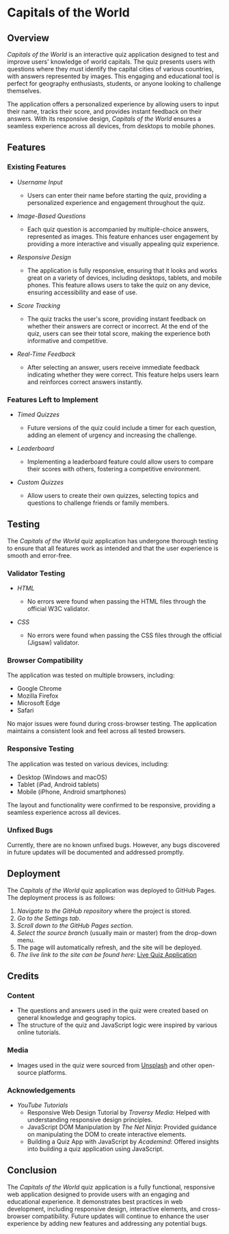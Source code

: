 # Capitals of the World

## Overview

*Capitals of the World* is an interactive quiz application designed to test and improve users' knowledge of world capitals. The quiz presents users with questions where they must identify the capital cities of various countries, with answers represented by images. This engaging and educational tool is perfect for geography enthusiasts, students, or anyone looking to challenge themselves.

The application offers a personalized experience by allowing users to input their name, tracks their score, and provides instant feedback on their answers. With its responsive design, *Capitals of the World* ensures a seamless experience across all devices, from desktops to mobile phones.

## Features

### Existing Features

- *Username Input*
  - Users can enter their name before starting the quiz, providing a personalized experience and engagement throughout the quiz.

- *Image-Based Questions*
  - Each quiz question is accompanied by multiple-choice answers, represented as images. This feature enhances user engagement by providing a more interactive and visually appealing quiz experience.

- *Responsive Design*
  - The application is fully responsive, ensuring that it looks and works great on a variety of devices, including desktops, tablets, and mobile phones. This feature allows users to take the quiz on any device, ensuring accessibility and ease of use.

- *Score Tracking*
  - The quiz tracks the user's score, providing instant feedback on whether their answers are correct or incorrect. At the end of the quiz, users can see their total score, making the experience both informative and competitive.

- *Real-Time Feedback*
  - After selecting an answer, users receive immediate feedback indicating whether they were correct. This feature helps users learn and reinforces correct answers instantly.

### Features Left to Implement

- *Timed Quizzes*
  - Future versions of the quiz could include a timer for each question, adding an element of urgency and increasing the challenge.
  
- *Leaderboard*
  - Implementing a leaderboard feature could allow users to compare their scores with others, fostering a competitive environment.

- *Custom Quizzes*
  - Allow users to create their own quizzes, selecting topics and questions to challenge friends or family members.

## Testing

The *Capitals of the World* quiz application has undergone thorough testing to ensure that all features work as intended and that the user experience is smooth and error-free.

### Validator Testing

- *HTML*
  - No errors were found when passing the HTML files through the official W3C validator.
  
- *CSS*
  - No errors were found when passing the CSS files through the official (Jigsaw) validator.

### Browser Compatibility

The application was tested on multiple browsers, including:
- Google Chrome
- Mozilla Firefox
- Microsoft Edge
- Safari

No major issues were found during cross-browser testing. The application maintains a consistent look and feel across all tested browsers.

### Responsive Testing

The application was tested on various devices, including:
- Desktop (Windows and macOS)
- Tablet (iPad, Android tablets)
- Mobile (iPhone, Android smartphones)

The layout and functionality were confirmed to be responsive, providing a seamless experience across all devices.

### Unfixed Bugs

Currently, there are no known unfixed bugs. However, any bugs discovered in future updates will be documented and addressed promptly.

## Deployment

The *Capitals of the World* quiz application was deployed to GitHub Pages. The deployment process is as follows:

1. *Navigate to the GitHub repository* where the project is stored.
2. *Go to the Settings tab*.
3. *Scroll down to the GitHub Pages section*.
4. *Select the source branch* (usually main or master) from the drop-down menu.
5. The page will automatically refresh, and the site will be deployed.
6. *The live link to the site can be found here:* [Live Quiz Application](https://your-github-username.github.io/interactive-quiz-app/)

## Credits

### Content

- The questions and answers used in the quiz were created based on general knowledge and geography topics.
- The structure of the quiz and JavaScript logic were inspired by various online tutorials.

### Media

- Images used in the quiz were sourced from [Unsplash](https://unsplash.com) and other open-source platforms.

### Acknowledgements

- *YouTube Tutorials*
  - Responsive Web Design Tutorial by *Traversy Media*: Helped with understanding responsive design principles.
  - JavaScript DOM Manipulation by *The Net Ninja*: Provided guidance on manipulating the DOM to create interactive elements.
  - Building a Quiz App with JavaScript by *Academind*: Offered insights into building a quiz application using JavaScript.

## Conclusion

The *Capitals of the World* quiz application is a fully functional, responsive web application designed to provide users with an engaging and educational experience. It demonstrates best practices in web development, including responsive design, interactive elements, and cross-browser compatibility. Future updates will continue to enhance the user experience by adding new features and addressing any potential bugs.